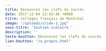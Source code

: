 ```yaml
---
title: Decouvrez les clefs du succès
date: 2017-12-04 22:42:46 +0000
titre: Collèges français de Montréal
image: "/uploads/slide-1.jpg"
sous-titre: 'Soutien scolaire '
description: ''
texte-boutton: Découvrez les clefs du succès
lien-boutton: "/a_propos.html"
---
```

